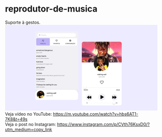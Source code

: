 # reprodutor-de-musica
Suporte à gestos.
<img src="Imagem/F6626A0C-6172-4DD7-AABA-07D3AEDC54B3.jpeg"/>
Veja vídeo no YouTube: https://m.youtube.com/watch?v=hbs6AT1-7K8&t=49s <br/>
Veja o post no Instagram: https://www.instagram.com/p/CVth76KsxD0/?utm_medium=copy_link
